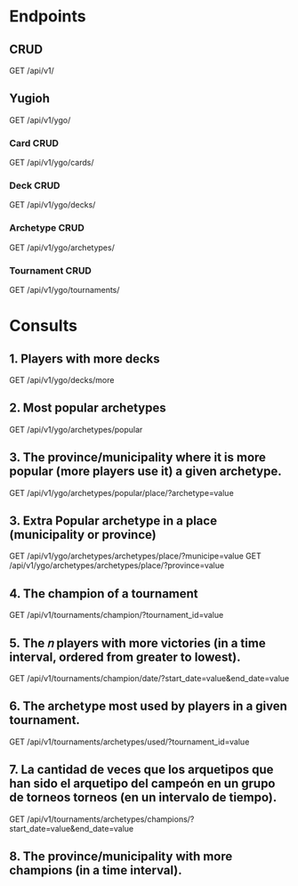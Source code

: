 # Endpoints
## CRUD
GET /api/v1/
## Yugioh
GET /api/v1/ygo/

### Card CRUD
GET /api/v1/ygo/cards/

### Deck CRUD
GET /api/v1/ygo/decks/

### Archetype CRUD
GET /api/v1/ygo/archetypes/

### Tournament CRUD
GET /api/v1/ygo/tournaments/

# Consults

## 1. Players with more decks
GET /api/v1/ygo/decks/more

## 2. Most popular archetypes
GET /api/v1/ygo/archetypes/popular

## 3. The province/municipality where it is more popular (more players use it) a given archetype.
GET /api/v1/ygo/archetypes/popular/place/?archetype=value

## 3. Extra Popular archetype in a place (municipality or province)
GET /api/v1/ygo/archetypes/archetypes/place/?municipe=value
GET /api/v1/ygo/archetypes/archetypes/place/?province=value

## 4. The champion of a tournament
GET /api/v1/tournaments/champion/?tournament_id=value

## 5. The 𝑛 players with more victories (in a time interval, ordered from greater to lowest).
GET /api/v1/tournaments/champion/date/?start_date=value&end_date=value

## 6. The archetype most used by players in a given tournament.
GET /api/v1/tournaments/archetypes/used/?tournament_id=value

## 7. La cantidad de veces que los arquetipos que han sido el arquetipo del campeón en un grupo de torneos torneos (en un intervalo de tiempo).
GET /api/v1/tournaments/archetypes/champions/?start_date=value&end_date=value

## 8. The province/municipality with more champions (in a time interval).

